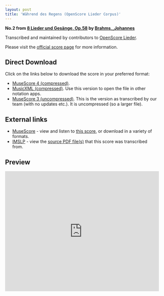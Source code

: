 ```yaml
---
layout: post
title: 'Während des Regens (OpenScore Lieder Corpus)'
---
```


__No.2 from [8 Lieder und Gesänge, Op.58](https://fourscoreandmore.org/openscore/lieder/Brahms%2C_Johannes/8_Lieder_und_Ges%C3%A4nge%2C_Op.58/) by [Brahms,_Johannes](https://fourscoreandmore.org/openscore/lieder/Brahms%2C_Johannes)__

Transcribed and maintained by contributors to [OpenScore Lieder].

Please visit the [official score page] for more information.

[official score page]: https://musescore.com/openscore-lieder-corpus/scores/5098725
[OpenScore Lieder]: https://musescore.com/openscore-lieder-corpus

## Direct Download

Click on the links below to download the score in your preferred format:
- [MuseScore 4 (compressed)](https://fourscoreandmore.org/openscore/lieder/Brahms%2C_Johannes/8_Lieder_und_Ges%C3%A4nge%2C_Op.58/2_W%C3%A4hrend_des_Regens.mscz).
- [MusicXML (compressed)](https://fourscoreandmore.org/openscore/lieder/Brahms%2C_Johannes/8_Lieder_und_Ges%C3%A4nge%2C_Op.58/2_W%C3%A4hrend_des_Regens.mxl). Use this version to open the file in other notation apps.
- [MuseScore 3 (uncompressed)](https://raw.githubusercontent.com/OpenScore/Lieder/refs/heads/main/scores/Brahms%2C_Johannes/8_Lieder_und_Ges%C3%A4nge%2C_Op.58/2_W%C3%A4hrend_des_Regens/lc5098725.mscx). This is the version as transcribed by our team (with no updates etc.). It is uncompressed (so a larger file).

## External links

- [MuseScore] - view and listen to [this score][MuseScore], or download in a variety of formats.
- [IMSLP] - view the [source PDF file(s)][IMSLP] that this score was transcribed from.

[MuseScore]: https://musescore.com/score/5098725
[IMSLP]: https://imslp.org/wiki/Special:ReverseLookup/81975

## Preview

<iframe width="100%" height="394" src="https://musescore.com/openscore-lieder-corpus/scores/5098725/embed" frameborder="0" allowfullscreen allow="autoplay; fullscreen"></iframe>
